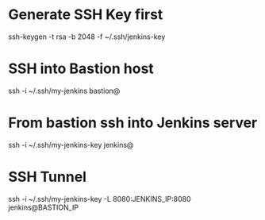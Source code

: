 # Generate SSH Key first

ssh-keygen -t rsa -b 2048 -f ~/.ssh/jenkins-key

# SSH into Bastion host

ssh -i ~/.ssh/my-jenkins bastion@<bastion-public-ip>

# From bastion ssh into Jenkins server

ssh -i ~/.ssh/my-jenkins-key jenkins@<jeknkins-private-ip>

# SSH Tunnel

ssh -i ~/.ssh/my-jenkins-key -L 8080:JENKINS_IP:8080 jenkins@BASTION_IP
